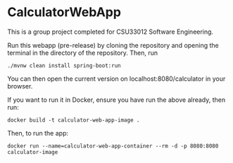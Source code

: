 # CalculatorWebApp

This is a group project completed for CSU33012 Software Engineering.

Run this webapp (pre-release) by cloning the repository and opening the terminal in the directory of the repository. Then, run 

    ./mvnw clean install spring-boot:run

You can then open the current version on localhost:8080/calculator in your browser. 

If you want to run it in Docker, ensure you have run the above already, then run:   

    docker build -t calculator-web-app-image .  

Then, to run the app:

    docker run --name=calculator-web-app-container --rm -d -p 8080:8080 calculator-image 

